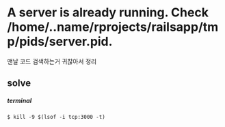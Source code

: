 # A server is already running. Check /home/..name/rprojects/railsapp/tmp/pids/server.pid.

맨날 코드 검색하는거 귀찮아서 정리

## solve
##### terminal
```
$ kill -9 $(lsof -i tcp:3000 -t)
```